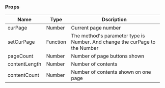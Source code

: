 


### Props

|Name|Type|Dscription|
|-----|-----|-----|
|curPage|Number|Current page number|
|setCurPage|Function|The method's parameter type is Number. And change the curPage to the Number|
|pageCount|Number|Number of page buttons shown|
|contentLength|Number|Number of contents|
|contentCount|Number|Number of contents shown on one page|